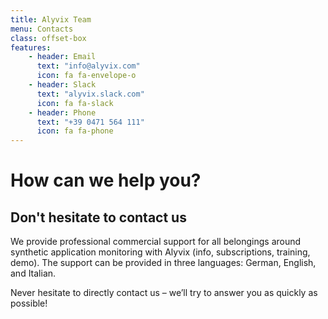 ```yaml
---
title: Alyvix Team 
menu: Contacts
class: offset-box
features:
	- header: Email
	  text: "info@alyvix.com"
	  icon: fa fa-envelope-o
    - header: Slack
      text: "alyvix.slack.com"
      icon: fa fa-slack
	- header: Phone
	  text: "+39 0471 564 111"
	  icon: fa fa-phone
---
```


# How can we help you?
## Don't hesitate to contact us

We provide professional commercial support for all belongings around synthetic application monitoring with Alyvix (info, subscriptions, training, demo). The support can be provided in three languages: German, English, and Italian.

Never hesitate to directly contact us – we’ll try to answer you as quickly as possible!
